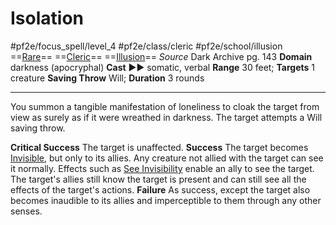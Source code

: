 # Isolation
#pf2e/focus_spell/level_4 #pf2e/class/cleric #pf2e/school/illusion 
==[Rare](../../../../../TTRPGShare-Pathfinder-2E-Vault/rules/traits/rare.md)== ==[Cleric](../../../../../TTRPGShare-Pathfinder-2E-Vault/rules/traits/cleric.md)== ==[Illusion](../../../../../TTRPGShare-Pathfinder-2E-Vault/rules/traits/illusion.md)==
*Source* Dark Archive pg. 143
**Domain** darkness (apocryphal)
**Cast** ►► somatic, verbal
**Range** 30 feet; **Targets** 1 creature
**Saving Throw** Will; **Duration** 3 rounds

---
You summon a tangible manifestation of loneliness to cloak the target from view as surely as if it were wreathed in darkness. The target attempts a Will saving throw.

**Critical Success** The target is unaffected.
**Success** The target becomes [Invisible](../../../Conditions/Invisible.md), but only to its allies. Any creature not allied with the target can see it normally. Effects such as [See Invisibility](../../Arcane_Tradition/Level%202/See%20Invisibility.md) enable an ally to see the target. The target's allies still know the target is present and can still see all the effects of the target's actions.
**Failure** As success, except the target also becomes inaudible to its allies and imperceptible to them through any other senses.